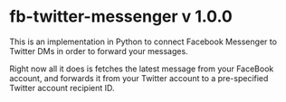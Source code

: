 # fb-twitter-messenger v 1.0.0

This is an implementation in Python to connect Facebook Messenger to Twitter DMs in order to forward your messages.

Right now all it does is fetches the latest message from your FaceBook account, and forwards it from your Twitter account to a pre-specified Twitter account recipient ID.
